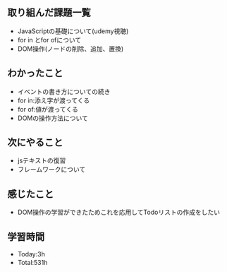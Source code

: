 ## 取り組んだ課題一覧
- JavaScriptの基礎について(udemy視聴)
- for in とfor ofについて
- DOM操作(ノードの削除、追加、置換)

## わかったこと
- イベントの書き方についての続き
- for in:添え字が渡ってくる
- for of:値が渡ってくる
- DOMの操作方法について
  
## 次にやること
- jsテキストの復習
- フレームワークについて

## 感じたこと
- DOM操作の学習ができたためこれを応用してTodoリストの作成をしたい
  
## 学習時間
- Today:3h
- Total:531h　 
 
 
